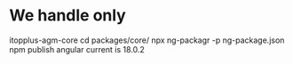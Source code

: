 # We handle only

itopplus-agm-core
cd packages/core/
npx ng-packagr -p ng-package.json
npm publish
angular current is 18.0.2

